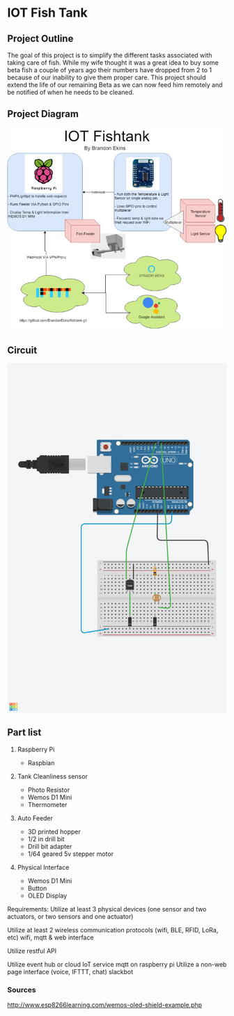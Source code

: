 # IOT Fish Tank

## Project Outline

The goal of this project is to simplify the different tasks associated with taking care of fish. While my wife thought it was a great idea to buy some beta fish a couple of years ago their numbers have dropped from 2 to 1 because of our inability to give them proper care. This project should extend the life of our remaining Beta as we can now feed him remotely and be notified of when he needs to be cleaned.

## Project Diagram

![diagram](IOTFishtank.jpg)

## Circuit

![circuit](PhotoResistor.png)

## Part list

1. Raspberry Pi
    - Raspbian

2. Tank Cleanliness sensor
    - Photo Resistor 
    - Wemos D1 Mini
    - Thermometer

3. Auto Feeder
    - 3D printed hopper
    - 1/2 in drill bit
    - Drill bit adapter
    - 1/64 geared 5v stepper motor    

4. Physical Interface
    - Wemos D1 Mini
    - Button
    - OLED Display

Requirements:
Utilize at least 3 physical devices (one sensor and two actuators, or two sensors and one actuator)

Utilize at least 2 wireless communication protocols (wifi, BLE, RFID, LoRa, etc)
wifi, mqtt & web interface

Utilize restful API

Utilize event hub or cloud IoT service
mqtt on raspberry pi
Utilize a non-web page interface (voice, IFTTT, chat)
slackbot

### Sources

http://www.esp8266learning.com/wemos-oled-shield-example.php

